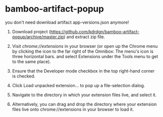 # bamboo-artifact-popup
you don't need download artifact app-versions.json anymore!

1. Download project (https://github.com/kdrdgn/bamboo-artifact-popup/archive/master.zip) and extract zip file.

2. Visit *chrome://extensions* in your browser (or open up the Chrome menu by clicking the icon to the far right of the Omnibox:  The menu's icon is three horizontal bars. and select Extensions under the Tools menu to get to the same place).

3. Ensure that the Developer mode checkbox in the top right-hand corner is checked.

4. Click Load unpacked extension… to pop up a file-selection dialog.

5. Navigate to the directory in which your extension files live, and select it.

6. Alternatively, you can drag and drop the directory where your extension files live onto chrome://extensions in your browser to load it.
